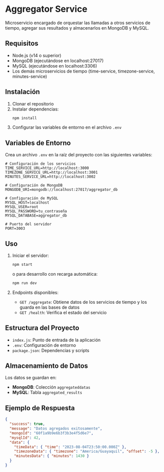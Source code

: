 # Aggregator Service

Microservicio encargado de orquestar las llamadas a otros servicios de tiempo, agregar sus resultados y almacenarlos en MongoDB y MySQL.

## Requisitos

- Node.js (v14 o superior)
- MongoDB (ejecutándose en localhost:27017)
- MySQL (ejecutándose en localhost:3306)
- Los demás microservicios de tiempo (time-service, timezone-service, minutes-service)

## Instalación

1. Clonar el repositorio
2. Instalar dependencias:
   ```bash
   npm install
   ```
3. Configurar las variables de entorno en el archivo `.env`

## Variables de Entorno

Crea un archivo `.env` en la raíz del proyecto con las siguientes variables:

```
# Configuración de los servicios
TIME_SERVICE_URL=http://localhost:3000
TIMEZONE_SERVICE_URL=http://localhost:3001
MINUTES_SERVICE_URL=http://localhost:3002

# Configuración de MongoDB
MONGODB_URI=mongodb://localhost:27017/aggregator_db

# Configuración de MySQL
MYSQL_HOST=localhost
MYSQL_USER=root
MYSQL_PASSWORD=tu_contraseña
MYSQL_DATABASE=aggregator_db

# Puerto del servidor
PORT=3003
```

## Uso

1. Iniciar el servidor:
   ```bash
   npm start
   ```
   o para desarrollo con recarga automática:
   ```bash
   npm run dev
   ```

2. Endpoints disponibles:
   - `GET /aggregate`: Obtiene datos de los servicios de tiempo y los guarda en las bases de datos
   - `GET /health`: Verifica el estado del servicio

## Estructura del Proyecto

- `index.js`: Punto de entrada de la aplicación
- `.env`: Configuración de entorno
- `package.json`: Dependencias y scripts

## Almacenamiento de Datos

Los datos se guardan en:
- **MongoDB**: Colección `aggregateddatas`
- **MySQL**: Tabla `aggregated_results`

## Ejemplo de Respuesta

```json
{
  "success": true,
  "message": "Datos agregados exitosamente",
  "mongoId": "60f1a9b9e6b3f3b3e4f5d6e7",
  "mysqlId": 42,
  "data": {
    "timeData": { "time": "2023-08-04T23:50:00.000Z" },
    "timezoneData": { "timezone": "America/Guayaquil", "offset": -5 },
    "minutesData": { "minutes": 1430 }
  }
}
```
